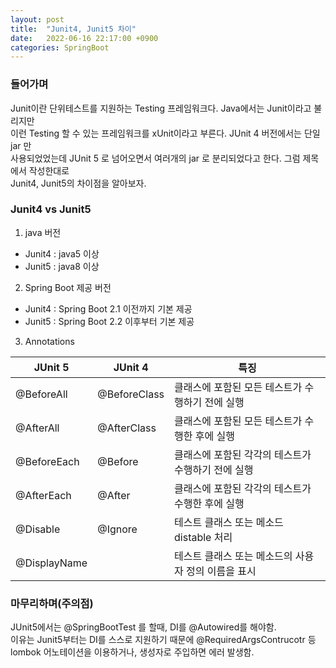 ```yaml
---
layout: post
title:  "Junit4, Junit5 차이"
date:   2022-06-16 22:17:00 +0900
categories: SpringBoot
---
```


### 들어가며
Junit이란 단위테스트를 지원하는 Testing 프레임워크다. Java에서는 Junit이라고 불리지만 <br>
이런 Testing 할 수 있는 프레임워크를 xUnit이라고 부른다. JUnit 4 버전에서는 단일 jar 만 <br>
사용되었었는데 JUnit 5 로 넘어오면서 여러개의 jar 로 분리되었다고 한다. 그럼 제목에서 작성한대로 <br>
Junit4, Junit5의 차이점을 알아보자.

### Junit4 vs Junit5

1. java 버전
 - Junit4 : java5 이상
 - Junit5 : java8 이상

2. Spring Boot 제공 버전
 - Junit4 : Spring Boot 2.1 이전까지 기본 제공
 - Junit5 : Spring Boot 2.2 이후부터 기본 제공

3. Annotations

| JUnit 5     | JUnit 4      | 특징   |
|-------------|--------------|------|
| @BeforeAll  | @BeforeClass | 클래스에 포함된 모든 테스트가 수행하기 전에 실행 |
| @AfterAll   | @AfterClass  | 클래스에 포함된 모든 테스트가 수행한 후에 실행 |
| @BeforeEach | @Before      | 클래스에 포함된 각각의 테스트가 수행하기 전에 실행 |
| @AfterEach  | @After       | 클래스에 포함된 각각의 테스트가 수행한 후에 실행 |
| @Disable    | @Ignore      | 테스트 클래스 또는 메소드 distable 처리| 
| @DisplayName|              | 테스트 클래스 또는 메소드의 사용자 정의 이름을 표시 |


### 마무리하며(주의점)
JUnit5에서는 @SpringBootTest 를 할때, DI를 @Autowired를 해야함.<br>
이유는 Junit5부터는 DI를 스스로 지원하기 때문에 @RequiredArgsContrucotr 등<br>
lombok 어노테이션을 이용하거나, 생성자로 주입하면 에러 발생함.

 










